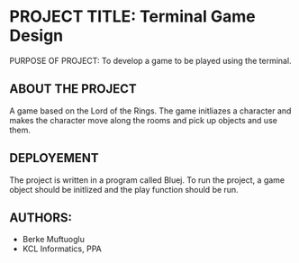# PROJECT TITLE: Terminal Game Design

PURPOSE OF PROJECT: To develop a game to be played using the terminal.

## ABOUT THE PROJECT

A game based on the Lord of the Rings. The game initliazes a character and makes the character move along the rooms and pick up objects and use them.

## DEPLOYEMENT

The project is written in a program called Bluej. To run the project, a game object should be initlized and the play function should be run.


## AUTHORS:
- Berke Muftuoglu
- KCL Informatics, PPA

